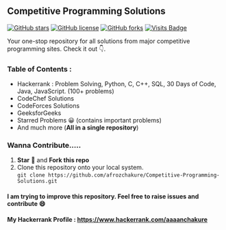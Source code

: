 ## Competitive Programming Solutions

[![GitHub stars](https://img.shields.io/github/stars/afrozchakure/Competitive-Programming-Solutions?color=green&style=for-the-badge)](https://github.com/afrozchakure/Competitive-Programming-Solutions/stargazers)
[![GitHub license](https://img.shields.io/github/license/afrozchakure/Competitive-Programming-Solutions?color=blue&style=for-the-badge)](https://github.com/afrozchakure/Competitive-Programming-Solutions/blob/master/LICENSE)
[![GitHub forks](https://img.shields.io/github/forks/afrozchakure/Competitive-Programming-Solutions?color=orange&style=for-the-badge)](https://github.com/afrozchakure/Competitive-Programming-Solutions/network)
[![Visits Badge](https://badges.pufler.dev/visitors/afrozchakure/Competitive-Programming-Solutions?color=blueviolet&style=for-the-badge)](https://badges.pufler.dev)

Your one-stop repository for all solutions from major competitive programming sites. Check it out :point_down:.

### **Table of Contents :**

* Hackerrank : Problem Solving, Python, C, C++, SQL, 30 Days of Code, Java, JavaScript. (100+ problems)
* CodeChef Solutions
* CodeForces Solutions
* GeeksforGeeks
* Starred Problems 😀 (contains important problems)
* And much more (__All in a single repository__)

### Wanna Contribute.....
1. **Star** 🌟 and **Fork this repo** 
2. Clone this repository onto your local system.  
`` git clone https://github.com/afrozchakure/Competitive-Programming-Solutions.git ``

#### I am trying to improve this repository. Feel free to raise issues and contribute :smile:



#### **My Hackerrank Profile** : https://www.hackerrank.com/aaaanchakure 
